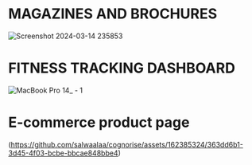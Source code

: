 # MAGAZINES AND BROCHURES
![Screenshot 2024-03-14 235853](https://github.com/salwaalaa/cognorise/assets/162385324/a473bbe9-b429-4f49-8714-39ff911b5bcd)
# FITNESS TRACKING DASHBOARD
![MacBook Pro 14_ - 1](https://github.com/salwaalaa/cognorise/assets/162385324/5fc78be3-0f52-4474-944b-76392de99835)
# E-commerce product page 
(https://github.com/salwaalaa/cognorise/assets/162385324/363dd6b1-3d45-4f03-bcbe-bbcae848bbe4)
